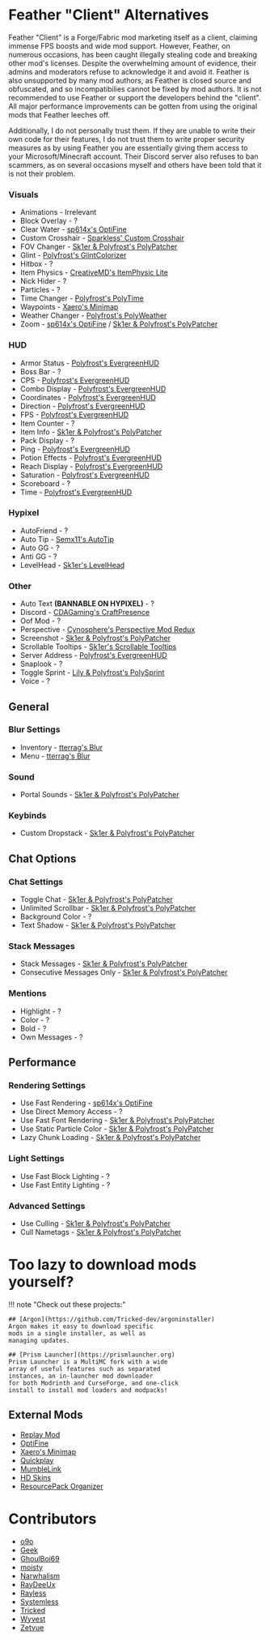 # Feather "Client" Alternatives

Feather "Client" is a Forge/Fabric mod marketing itself as a client, claiming immense FPS boosts and wide mod support.
However, Feather, on numerous occasions, has been caught illegally stealing code and breaking other mod's licenses.
Despite the overwhelming amount of evidence, their admins and moderators refuse to acknowledge it and avoid it.
Feather is also unsupported by many mod authors, as Feather is closed source and obfuscated, and so incompatibilies cannot
be fixed by mod authors. It is not recommended to use Feather or support the developers behind the "client". All major
performance improvements can be gotten from using the original mods that Feather leeches off.

Additionally, I do not personally trust them. If they are unable to write their own code for their features, I do not trust
them to write proper security measures as by using Feather you are essentially giving them access to your Microsoft/Minecraft
account. Their Discord server also refuses to ban scammers, as on several occasions myself and others have been told that it
is not their problem.

### Visuals

* Animations - Irrelevant
* Block Overlay - ?
* Clear Water - [sp614x's OptiFine](https://optifine.net/download?f=OptiFine_1.12.2_HD_U_G5.jar)
* Custom Crosshair - [Sparkless' Custom Crosshair](https://modrinth.com/mod/custom-crosshair-mod)
* FOV Changer - [Sk1er & Polyfrost's PolyPatcher](https://modrinth.com/mod/patcher)
* Glint - [Polyfrost's GlintColorizer](https://modrinth.com/mod/glintcolorizer)
* Hitbox - ?
* Item Physics - [CreativeMD's ItemPhysic Lite](https://www.curseforge.com/minecraft/mc-mods/itemphysic-lite/files?version=1.12.2)
* Nick Hider - ?
* Particles - ?
* Time Changer - [Polyfrost's PolyTime](https://modrinth.com/mod/polytime)
* Waypoints - [Xaero's Minimap](https://www.curseforge.com/minecraft/mc-mods/xaeros-minimap/files?version=1.12.2)
* Weather Changer - [Polyfrost's PolyWeather](https://modrinth.com/mod/polyweather)
* Zoom - [sp614x's OptiFine](https://optifine.net/download?f=OptiFine_1.12.2_HD_U_G5.jar) / [Sk1er & Polyfrost's PolyPatcher](https://modrinth.com/mod/patcher)

### HUD

* Armor Status - [Polyfrost's EvergreenHUD](https://modrinth.com/mod/evergreenhud)
* Boss Bar - ?
* CPS - [Polyfrost's EvergreenHUD](https://modrinth.com/mod/evergreenhud)
* Combo Display - [Polyfrost's EvergreenHUD](https://modrinth.com/mod/evergreenhud)
* Coordinates - [Polyfrost's EvergreenHUD](https://modrinth.com/mod/evergreenhud)
* Direction - [Polyfrost's EvergreenHUD](https://modrinth.com/mod/evergreenhud)
* FPS - [Polyfrost's EvergreenHUD](https://modrinth.com/mod/evergreenhud)
* Item Counter - ?
* Item Info - [Sk1er & Polyfrost's PolyPatcher](https://modrinth.com/mod/patcher)
* Pack Display - ?
* Ping - [Polyfrost's EvergreenHUD](https://modrinth.com/mod/evergreenhud)
* Potion Effects - [Polyfrost's EvergreenHUD](https://modrinth.com/mod/evergreenhud)
* Reach Display - [Polyfrost's EvergreenHUD](https://modrinth.com/mod/evergreenhud)
* Saturation - [Polyfrost's EvergreenHUD](https://modrinth.com/mod/evergreenhud)
* Scoreboard - ?
* Time - [Polyfrost's EvergreenHUD](https://modrinth.com/mod/evergreenhud)

### Hypixel

* AutoFriend - ?
* Auto Tip - [Semx11's AutoTip](https://autotip.pro/download)
* Auto GG - ?
* Anti GG - ?
* LevelHead - [Sk1er's LevelHead](https://sk1er.club/mods/level_head)

### Other

* Auto Text **(BANNABLE ON HYPIXEL)** - ?
* Discord - [CDAGaming's CraftPresence](https://modrinth.com/mod/craftpresence)
* Oof Mod - ?
* Perspective - [Cynosphere's Perspective Mod Redux](https://www.curseforge.com/minecraft/mc-mods/perspective-mod-redux/files?version=1.12.2)
* Screenshot - [Sk1er & Polyfrost's PolyPatcher](https://modrinth.com/mod/patcher)
* Scrollable Tooltips - [Sk1er's Scrollable Tooltips](https://sk1er.club/mods/text_overflow_scroll)
* Server Address - [Polyfrost's EvergreenHUD](https://modrinth.com/mod/evergreenhud)
* Snaplook - ?
* Toggle Sprint - [Lily & Polyfrost's PolySprint](https://modrinth.com/mod/polysprint)
* Voice - ?

## General

### Blur Settings

* Inventory - [tterrag's Blur](https://www.curseforge.com/minecraft/mc-mods/blur/files?version=1.12.2)
* Menu - [tterrag's Blur](https://www.curseforge.com/minecraft/mc-mods/blur/files?version=1.12.2)

### Sound

* Portal Sounds - [Sk1er & Polyfrost's PolyPatcher](https://modrinth.com/mod/patcher)

### Keybinds

* Custom Dropstack - [Sk1er & Polyfrost's PolyPatcher](https://modrinth.com/mod/patcher)

## Chat Options

### Chat Settings

* Toggle Chat - [Sk1er & Polyfrost's PolyPatcher](https://modrinth.com/mod/patcher)
* Unlimited Scrollbar - [Sk1er & Polyfrost's PolyPatcher](https://modrinth.com/mod/patcher)
* Background Color - ?
* Text Shadow - [Sk1er & Polyfrost's PolyPatcher](https://modrinth.com/mod/patcher)

### Stack Messages

* Stack Messages - [Sk1er & Polyfrost's PolyPatcher](https://modrinth.com/mod/patcher)
* Consecutive Messages Only - [Sk1er & Polyfrost's PolyPatcher](https://modrinth.com/mod/patcher)

### Mentions

* Highlight - ?
* Color - ?
* Bold - ?
* Own Messages - ?

## Performance

### Rendering Settings

* Use Fast Rendering - [sp614x's OptiFine](https://optifine.net/download?f=preview_OptiFine_1.12.2_HD_U_G6_pre1.jar)
* Use Direct Memory Access - ?
* Use Fast Font Rendering - [Sk1er & Polyfrost's PolyPatcher](https://modrinth.com/mod/patcher)
* Use Static Particle Color - [Sk1er & Polyfrost's PolyPatcher](https://modrinth.com/mod/patcher)
* Lazy Chunk Loading - [Sk1er & Polyfrost's PolyPatcher](https://modrinth.com/mod/patcher)

### Light Settings

* Use Fast Block Lighting - ?
* Use Fast Entity Lighting - ?

### Advanced Settings

* Use Culling - [Sk1er & Polyfrost's PolyPatcher](https://modrinth.com/mod/patcher)
* Cull Nametags - [Sk1er & Polyfrost's PolyPatcher](https://modrinth.com/mod/patcher)

# Too lazy to download mods yourself?

!!! note "Check out these projects:"

    ## [Argon](https://github.com/Tricked-dev/argoninstaller)
    Argon makes it easy to download specific
    mods in a single installer, as well as
    managing updates.

    ## [Prism Launcher](https://prismlauncher.org)
    Prism Launcher is a MultiMC fork with a wide
    array of useful features such as separated
    instances, an in-launcher mod downloader
    for both Modrinth and CurseForge, and one-click
    install to install mod loaders and modpacks!

## External Mods

* [Replay Mod](https://modrinth.com/mod/replaymod)
* [OptiFine](https://optifine.net/download?f=OptiFine_1.12.2_HD_U_G5.jar)
* [Xaero's Minimap](https://www.curseforge.com/minecraft/mc-mods/xaeros-minimap/files?version=1.12.2)
* [Quickplay](https://hypixel.net/threads/forge-quickplay-v2-0-3-quickly-join-games-on-the-network.1317410)
* [MumbleLink](https://www.curseforge.com/minecraft/mc-mods/mumblelink/files?version=1.12.2)
* [HD Skins](https://www.hdskins.de)
* [ResourcePack Organizer](https://www.curseforge.com/minecraft/mc-mods/resource-pack-organizer/files?version=1.12.2)

# Contributors

* [o9o](https://www.youtube.com/@o9omc)
* [Geek](https://github.com/GamingGeek)
* [GhoulBoi69](https://github.com/GhoulBoii)
* [moisty](https://github.com/Mqisty)
* [Narwhalism](https://www.twitch.tv/narwhalswim)
* [RayDeeUx](https://github.com/RayDeeUx)
* [Rayless](https://github.com/UnderscoreRayless)
* [Systemless](https://github.com/SystemlessDev)
* [Tricked](https://github.com/Tricked-dev)
* [Wyvest](https://github.com/Wyvest)
* [Zetvue](https://zetvue.github.io)
